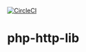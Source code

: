 [![CircleCI](https://circleci.com/gh/Jimdo/php-http-lib/tree/master.svg?style=svg)](https://circleci.com/gh/Jimdo/php-http-lib/tree/master)

# php-http-lib